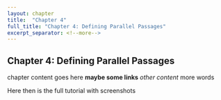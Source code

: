```yaml
---
layout: chapter
title:  "Chapter 4"
full_title: "Chapter 4: Defining Parallel Passages"
excerpt_separator: <!--more-->
---
```


## Chapter 4: Defining Parallel Passages
chapter content goes here
__maybe some links__
_other content_
more words

<!--more-->
Here
then is the
full tutorial with
screenshots
